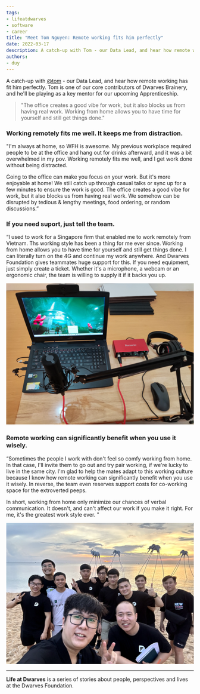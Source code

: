 ```yaml
---
tags: 
- lifeatdwarves
- software
- career
title: "Meet Tom Nguyen: Remote working fits him perfectly"
date: 2022-03-17
description: A catch-up with Tom - our Data Lead, and hear how remote working has fit him perfectly. Tom is one of our core contributors of Dwarves Brainery, and he'll be playing as a key mentor for our upcoming Apprenticeship.
authors: 
- duy
---
```


A catch-up with [@tom](https://memo.d.foundation/contributor/tom) - our Data Lead, and hear how remote working has fit him perfectly. Tom is one of our core contributors of Dwarves Brainery, and he'll be playing as a key mentor for our upcoming Apprenticeship.

>
> "The office creates a good vibe for work, but it also blocks us from having real work. Working from home allows you to have time for yourself and still get things done."

### Working remotely fits me well. It keeps me from distraction.
"I'm always at home, so WFH is awesome. My previous workplace required people to be at the office and hang out for drinks afterward, and it was a bit overwhelmed in my pov. Working remotely fits me well, and I get work done without being distracted.

Going to the office can make you focus on your work. But it's more enjoyable at home! We still catch up through casual talks or sync up for a few minutes to ensure the work is good. The office creates a good vibe for work, but it also blocks us from having real work. We somehow can be disrupted by tedious & lengthy meetings, food ordering, or random discussions.”

### If you need suport, just tell the team.
“I used to work for a Singapore firm that enabled me to work remotely from Vietnam. Ths working style has been a thing for me ever since. Working from home allows you to have time for yourself and still get things done. I can literally turn on the 4G and continue my work anywhere. And Dwarves Foundation gives teammates huge support for this. If you need equipment, just simply create a ticket. Whether it's a microphone, a webcam or an ergonomic chair, the team is willing to supply it if it backs you up.

![](assets/life-at-dwarves-with-tom-nguyen-remote-working-at-dwarves_4c39af0ca3f74b8a4f41d92a6eecadd8_md5.webp)

### Remote working can significantly benefit when you use it wisely.
“Sometimes the people I work with don't feel so comfy working from home. In that case, I'll invite them to go out and try pair working, if we're lucky to live in the same city. I'm glad to help the mates adapt to this working culture because I know how remote working can significantly benefit when you use it wisely. In reverse, the team even reserves support costs for co-working space for the extroverted peeps.

In short, working from home only minimize our chances of verbal communication. It doesn't, and can't affect our work if you make it right. For me, it's the greatest work style ever. "

![tom](assets/life-at-dwarves-with-tom-nguyen-remote-working-at-dwarves_life-at-dwarves-tom.webp)

---
**Life at Dwarves** is a series of stories about people, perspectives and lives at the Dwarves Foundation.
